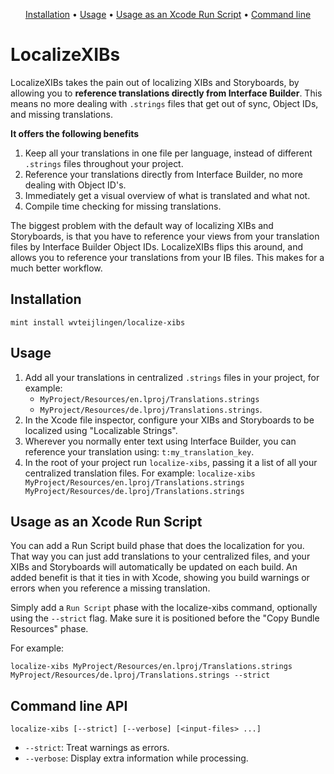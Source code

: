 <p align="center">
    <a href="#installation">Installation</a>
  • <a href="#usage">Usage</a>
  • <a href="#usage-as-an-xcode-run-script">Usage as an Xcode Run Script</a>
  • <a href="#command-line-api">Command line</a>
</p>

# LocalizeXIBs

LocalizeXIBs takes the pain out of localizing XIBs and Storyboards, by allowing you to **reference translations directly from Interface Builder**. This means no more dealing with `.strings` files that get out of sync, Object IDs, and missing translations.

**It offers the following benefits**

1. Keep all your translations in one file per language, instead of different `.strings` files throughout your project.
1. Reference your translations directly from Interface Builder, no more dealing with Object ID's.
1. Immediately get a visual overview of what is translated and what not.
1. Compile time checking for missing translations.

The biggest problem with the default way of localizing XIBs and Storyboards, is that you have to reference your views from your translation files by Interface Builder Object IDs. LocalizeXIBs flips this around, and allows you to reference your translations from your IB files. This makes for a much better workflow.

## Installation

```
mint install wvteijlingen/localize-xibs
```

## Usage

1. Add all your translations in centralized `.strings` files in your project, for example:
   - `MyProject/Resources/en.lproj/Translations.strings`
   - `MyProject/Resources/de.lproj/Translations.strings`.
1. In the Xcode file inspector, configure your XIBs and Storyboards to be localized using "Localizable Strings".
1. Wherever you normally enter text using Interface Builder, you can reference your translation using:
   `t:my_translation_key`.
1. In the root of your project run `localize-xibs`, passing it a list of all your centralized translation files. For example:
   `localize-xibs MyProject/Resources/en.lproj/Translations.strings MyProject/Resources/de.lproj/Translations.strings`

## Usage as an Xcode Run Script

You can add a Run Script build phase that does the localization for you. That way you can just add translations to your centralized files, and your XIBs and Storyboards will automatically be updated on each build. An added benefit is that it ties in with Xcode, showing you build warnings or errors when you reference a missing translation.

Simply add a `Run Script` phase with the localize-xibs command, optionally using the `--strict` flag. Make sure it is positioned before the "Copy Bundle Resources" phase.

For example:

```
localize-xibs MyProject/Resources/en.lproj/Translations.strings MyProject/Resources/de.lproj/Translations.strings --strict
```

## Command line API

```
localize-xibs [--strict] [--verbose] [<input-files> ...]
```

- `--strict`: Treat warnings as errors.
- `--verbose`: Display extra information while processing.
